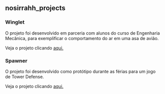 ## nosirrahh_projects

### Winglet

O projeto foi desenvolvido em parceria com alunos do curso de Engenharia Mecânica, para exemplificar o comportamento do ar em uma asa de avião.

Veja o projeto clicando [aqui.](https://nosirrahh.github.io/nosirrahh_projects/nosirrahh_winglet/index.html)

### Spawner

O projeto foi desenvolvido como protótipo durante as férias para um jogo de Tower Defense.

Veja o projeto clicando [aqui.](https://nosirrahh.github.io/nosirrahh_projects/spawner_example/index.html)